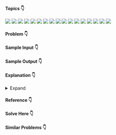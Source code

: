 #### Topics :point_down:
![](https://img.shields.io/badge/-sorting-wheat) ![](https://img.shields.io/badge/-binary--search-wheat) ![](https://img.shields.io/badge/-stack-wheat) ![](https://img.shields.io/badge/-queue-wheat) ![](https://img.shields.io/badge/-hashmap-wheat) ![](https://img.shields.io/badge/-linked--list-wheat) ![](https://img.shields.io/badge/-binary--tree-wheat) ![](https://img.shields.io/badge/-graph-wheat) ![](https://img.shields.io/badge/-dynamic--programming-wheat) ![](https://img.shields.io/badge/-array-wheat) ![](https://img.shields.io/badge/-string-wheat) ![](https://img.shields.io/badge/-heap-wheat) ![](https://img.shields.io/badge/-merge--sort-wheat) ![](https://img.shields.io/badge/-quick--sort-wheat) ![](https://img.shields.io/badge/-binary--search--tree-wheat) ![](https://img.shields.io/badge/-recursion-wheat) ![](https://img.shields.io/badge/-back--tracking-wheat)

#### Problem :point_down:

#### Sample Input :point_down:

#### Sample Output :point_down:

#### Explanation :point_down:

<details>
<summary>Expand</summary>

#### Python :point_down:
```py

```  
#### Explanation :point_down:

#### Time Complexity :point_down:
```

```
#### Space Complexity :point_down:
```

```
</details>

#### Reference :point_down:

#### Solve Here :point_down:

#### Similar Problems :point_down:
